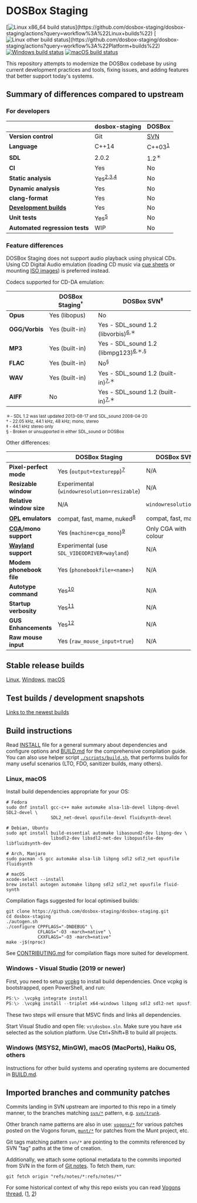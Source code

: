 # DOSBox Staging

[![Linux x86\_64 build status](https://img.shields.io/github/workflow/status/dosbox-staging/dosbox-staging/Linux%20builds?label=Linux%20builds%20(x86_64))](https://github.com/dosbox-staging/dosbox-staging/actions?query=workflow%3A%22Linux+builds%22)
[![Linux other build status](https://img.shields.io/github/workflow/status/dosbox-staging/dosbox-staging/Platform%20builds?label=Linux%20builds%20(ARM,%20S390x,%20ppc64le))](https://github.com/dosbox-staging/dosbox-staging/actions?query=workflow%3A%22Platform+builds%22)
[![Windows build status](https://img.shields.io/github/workflow/status/dosbox-staging/dosbox-staging/Windows%20builds?label=Windows%20builds)](https://github.com/dosbox-staging/dosbox-staging/actions?query=workflow%3A%22Windows+builds%22)
[![macOS build status](https://img.shields.io/github/workflow/status/dosbox-staging/dosbox-staging/macOS%20builds?label=macOS%20builds)](https://github.com/dosbox-staging/dosbox-staging/actions?query=workflow%3A%22macOS+builds%22)

This repository attempts to modernize the DOSBox codebase by using current
development practices and tools, fixing issues, and adding features that better
support today's systems.

## Summary of differences compared to upstream

### For developers

|                                | dosbox-staging              | DOSBox
|-                               |-                            |-
| **Version control**            | Git                         | [SVN]
| **Language**                   | C++14                       | C++03<sup>[1]</sup>
| **SDL**                        | 2.0.2                       | 1.2<sup>＊</sup>
| **CI**                         | Yes                         | No
| **Static analysis**            | Yes<sup>[2],[3],[4]</sup>   | No
| **Dynamic analysis**           | Yes                         | No
| **clang-format**               | Yes                         | No
| **[Development builds]**       | Yes                         | No
| **Unit tests**                 | Yes<sup>[5]</sup>           | No
| **Automated regression tests** | WIP                         | No

[SVN]:https://sourceforge.net/projects/dosbox/
[1]:https://sourceforge.net/p/dosbox/patches/283/
[2]:https://github.com/dosbox-staging/dosbox-staging/actions?query=workflow%3A%22Code+analysis%22
[3]:https://github.com/dosbox-staging/dosbox-staging/actions?query=workflow%3A%22PVS-Studio+analysis%22
[4]:https://scan.coverity.com/projects/dosbox-staging
[5]:tests/README.md
[Development builds]:https://dosbox-staging.github.io/downloads/devel/

### Feature differences

DOSBox Staging does not support audio playback using physical CDs.
Using CD Digital Audio emulation (loading CD music via
[cue sheets](https://en.wikipedia.org/wiki/Cue_sheet_(computing)) or
mounting [ISO images](https://en.wikipedia.org/wiki/ISO_image)) is
preferred instead.

Codecs supported for CD-DA emulation:

|                | DOSBox Staging<sup>†</sup> | DOSBox SVN<sup>‡</sup>
|-               |-                           |-
| **Opus**       | Yes (libopus)              | No
| **OGG/Vorbis** | Yes (built-in)             | Yes - SDL\_sound 1.2 (libvorbis)<sup>[6],＊</sup>
| **MP3**        | Yes (built-in)             | Yes - SDL\_sound 1.2 (libmpg123)<sup>[6],＊,§</sup>
| **FLAC**       | Yes (built-in)             | No<sup>§</sup>
| **WAV**        | Yes (built-in)             | Yes - SDL\_sound 1.2 (built-in)<sup>[7],＊</sup>
| **AIFF**       | No                         | Yes - SDL\_sound 1.2 (built-in)<sup>[7],＊</sup>

<sup>＊- SDL 1.2 was last updated 2013-08-17 and SDL\_sound 2008-04-20</sup>\
<sup>† - 22.05 kHz, 44.1 kHz, 48 kHz; mono, stereo</sup>\
<sup>‡ - 44.1 kHz stereo only</sup>\
<sup>§ - Broken or unsupported in either SDL\_sound or DOSBox</sup>

[6]:https://www.dosbox.com/wiki/MOUNT#Mounting_a_CUE.2FBIN-Pair_as_volume
[7]:https://sourceforge.net/p/dosbox/code-0/HEAD/tree/dosbox/trunk/src/dos/cdrom_image.cpp#l536

Other differences:

|                          | DOSBox Staging                               | DOSBox SVN
|-                         |-                                             |-
| **Pixel-perfect mode**   | Yes (`output=texturepp`)<sup>[7]</sup>       | N/A
| **Resizable window**     | Experimental (`windowresolution=resizable`)  | N/A
| **Relative window size** | N/A                                          | `windowresolution=X%`
| **[OPL] emulators**      | compat, fast, mame, nuked<sup>[8]</sup>      | compat, fast, mame
| **[CGA]/mono support**   | Yes (`machine=cga_mono`)<sup>[9]</sup>       | Only CGA with colour
| **[Wayland] support**    | Experimental (use `SDL_VIDEODRIVER=wayland`) | N/A
| **Modem phonebook file** | Yes (`phonebookfile=<name>`)                 | N/A
| **Autotype command**     | Yes<sup>[10]</sup>                           | N/A
| **Startup verbosity**    | Yes<sup>[11]</sup>                           | N/A
| **GUS Enhancements**     | Yes<sup>[12]</sup>                           | N/A
| **Raw mouse input**      | Yes (`raw_mouse_input=true`)                 | N/A

[OPL]:https://en.wikipedia.org/wiki/Yamaha_YMF262
[CGA]:https://en.wikipedia.org/wiki/Color_Graphics_Adapter
[Wayland]:https://en.wikipedia.org/wiki/Wayland_(display_server_protocol)
[7]:https://github.com/dosbox-staging/dosbox-staging/commit/d1be65b105de714924947df4a7909e684d283385
[8]:https://www.vogons.org/viewtopic.php?f=9&t=37782
[9]:https://github.com/dosbox-staging/dosbox-staging/commit/ffe3c5ab7fb5e28bae78f07ea987904f391a7cf8
[10]:https://github.com/dosbox-staging/dosbox-staging/commit/239396fec83dbba6a1eb1a0f4461f4a427d2be38
[11]: https://github.com/dosbox-staging/dosbox-staging/pull/477
[12]: https://github.com/dosbox-staging/dosbox-staging/wiki/Gravis-UltraSound-Enhancements

## Stable release builds

[Linux](https://dosbox-staging.github.io/downloads/linux/),
[Windows](https://dosbox-staging.github.io/downloads/windows/),
[macOS](https://dosbox-staging.github.io/downloads/macos/)

## Test builds / development snapshots

[Links to the newest builds](https://dosbox-staging.github.io/downloads/devel/)

## Build instructions

Read [INSTALL](INSTALL) file for a general summary about dependencies and
configure options and [BUILD.md](BUILD.md) for the comprehensive
compilation guide.  You can also use helper script
[`./scripts/build.sh`](scripts/build.sh), that performs builds for many
useful scenarios (LTO, FDO, sanitizer builds, many others).

### Linux, macOS

Install build dependencies appropriate for your OS:

``` shell
# Fedora
sudo dnf install gcc-c++ make automake alsa-lib-devel libpng-devel SDL2-devel \
                 SDL2_net-devel opusfile-devel fluidsynth-devel
```

``` shell
# Debian, Ubuntu
sudo apt install build-essential automake libasound2-dev libpng-dev \
                 libsdl2-dev libsdl2-net-dev libopusfile-dev libfluidsynth-dev
```

``` shell
# Arch, Manjaro
sudo pacman -S gcc automake alsa-lib libpng sdl2 sdl2_net opusfile fluidsynth
```

``` shell
# macOS
xcode-select --install
brew install autogen automake libpng sdl2 sdl2_net opusfile fluid-synth
```

Compilation flags suggested for local optimised builds:

``` shell
git clone https://github.com/dosbox-staging/dosbox-staging.git
cd dosbox-staging
./autogen.sh
./configure CPPFLAGS="-DNDEBUG" \
            CFLAGS="-O3 -march=native" \
            CXXFLAGS="-O3 -march=native"
make -j$(nproc)
```

See [CONTRIBUTING.md](CONTRIBUTING.md#build-dosbox-staging) for compilation
flags more suited for development.

### Windows - Visual Studio (2019 or newer)

First, you need to setup [vcpkg](https://github.com/microsoft/vcpkg) to
install build dependencies. Once vcpkg is bootstrapped, open PowerShell,
and run:

``` powershell
PS:\> .\vcpkg integrate install
PS:\> .\vcpkg install --triplet x64-windows libpng sdl2 sdl2-net opusfile fluidsynth
```

These two steps will ensure that MSVC finds and links all dependencies.

Start Visual Studio and open file: `vs\dosbox.sln`. Make sure you have `x64`
selected as the solution platform.  Use Ctrl+Shift+B to build all projects.

### Windows (MSYS2, MinGW), macOS (MacPorts), Haiku OS, others

Instructions for other build systems and operating systems are documented
in [BUILD.md](BUILD.md).

## Imported branches and community patches

Commits landing in SVN upstream are imported to this repo in a timely manner,
to the branches matching [`svn/*`] pattern, e.g. [`svn/trunk`].

Other branch name patterns are also in use: [`vogons/*`] for various
patches posted on the Vogons forum, [`munt/*`] for patches from the Munt
project, etc.

Git tags matching pattern `svn/*` are pointing to the commits referenced by SVN
"tag" paths at the time of creation.

Additionally, we attach some optional metadata to the commits imported from SVN
in the form of [Git notes](https://git-scm.com/docs/git-notes). To fetch them,
run:

``` shell
git fetch origin "refs/notes/*:refs/notes/*"
```

For some historical context of why this repo exists you can read
[Vogons thread](https://www.vogons.org/viewtopic.php?p=790065#p790065),
([1](https://imgur.com/a/bnJEZcx), [2](https://imgur.com/a/HnG1Ls4))

[`svn/*`]:https://github.com/dosbox-staging/dosbox-staging/branches/all?utf8=%E2%9C%93&query=svn%2F
[`svn/trunk`]:https://github.com/dosbox-staging/dosbox-staging/tree/svn/trunk
[`vogons/*`]:https://github.com/dosbox-staging/dosbox-staging/branches/all?utf8=%E2%9C%93&query=vogons%2F
[`munt/*`]:https://github.com/dosbox-staging/dosbox-staging/branches/all?utf8=%E2%9C%93&query=munt%2F
